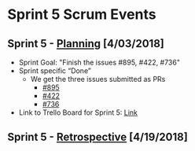 # Sprint 5 Scrum Events

## Sprint 5 - [Planning][planning] [4/03/2018]

* Sprint Goal: "Finish the issues #895, #422, #736"
* Sprint specific “Done”
    * We get the three issues submitted as PRs
        * [#895][issue895]
        * [#422][issue422]
        * [#736][issue736]
* Link to Trello Board for Sprint 5: [Link][trello]

## Sprint 5 - [Retrospective][retrospective] [4/19/2018]


[planning]: https://www.scrum.org/resources/what-is-sprint-planning
[retrospective]: https://www.scrumalliance.org/community/articles/2014/april/key-elements-of-sprint-retrospective
[trello]: https://trello.com/b/
[issue895]: https://github.com/devtools-html/perf.html/issues/895
[issue422]: https://github.com/devtools-html/perf.html/issues/422
[issue736]: https://github.com/devtools-html/perf.html/issues/736
